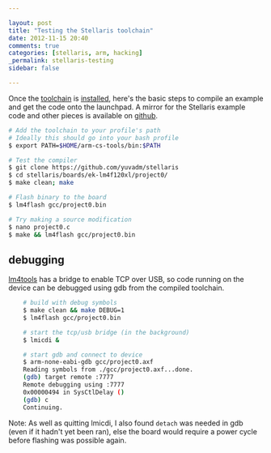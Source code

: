```yaml
---

layout: post
title: "Testing the Stellaris toolchain"
date: 2012-11-15 20:40
comments: true
categories: [stellaris, arm, hacking]
_permalink: stellaris-testing
sidebar: false

---
```


Once the [toolchain] is [installed], here's the basic steps to compile an example and get the code onto the launchpad.  A mirror for the Stellaris example code and other pieces is available on [github].

[toolchain]: https://github.com/jsnyder/arm-eabi-toolchain
[installed]: /compiling-the-stellaris-toolchain/
[github]: https://github.com/yuvadm/stellaris

``` sh
# Add the toolchain to your profile's path
# Ideally this should go into your bash profile
$ export PATH=$HOME/arm-cs-tools/bin:$PATH

# Test the compiler
$ git clone https://github.com/yuvadm/stellaris
$ cd stellaris/boards/ek-lm4f120xl/project0/
$ make clean; make

# Flash binary to the board
$ lm4flash gcc/project0.bin

# Try making a source modification
$ nano project0.c
$ make && lm4flash gcc/project0.bin
```

## debugging

[lm4tools] has a bridge to enable TCP over USB, so code running on the device can be debugged using gdb from the compiled toolchain.

[lm4tools]: https://github.com/utzig/lm4toolsn

``` sh
    # build with debug symbols
    $ make clean && make DEBUG=1
    $ lm4flash gcc/project0.bin

    # start the tcp/usb bridge (in the background)
    $ lmicdi &

    # start gdb and connect to device
    $ arm-none-eabi-gdb gcc/project0.axf
    Reading symbols from ./gcc/project0.axf...done.
    (gdb) target remote :7777
    Remote debugging using :7777
    0x00000494 in SysCtlDelay ()
    (gdb) c
    Continuing.
```

Note: As well as quitting lmicdi, I also found ``detach`` was needed in gdb (even if it hadn't yet been ran), else the board would require a power cycle before flashing was possible again.
